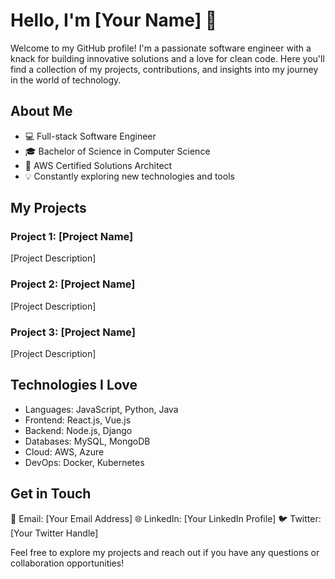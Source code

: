 # Hello, I'm [Your Name] 👋

Welcome to my GitHub profile! I'm a passionate software engineer with a knack for building innovative solutions and a love for clean code. Here you'll find a collection of my projects, contributions, and insights into my journey in the world of technology.

## About Me

- 💻 Full-stack Software Engineer
- 🎓 Bachelor of Science in Computer Science
- 🌟 AWS Certified Solutions Architect
- 💡 Constantly exploring new technologies and tools

## My Projects

### Project 1: [Project Name]

[Project Description]

### Project 2: [Project Name]

[Project Description]

### Project 3: [Project Name]

[Project Description]

## Technologies I Love

- Languages: JavaScript, Python, Java
- Frontend: React.js, Vue.js
- Backend: Node.js, Django
- Databases: MySQL, MongoDB
- Cloud: AWS, Azure
- DevOps: Docker, Kubernetes

## Get in Touch

📧 Email: [Your Email Address]
🌐 LinkedIn: [Your LinkedIn Profile]
🐦 Twitter: [Your Twitter Handle]

Feel free to explore my projects and reach out if you have any questions or collaboration opportunities!

